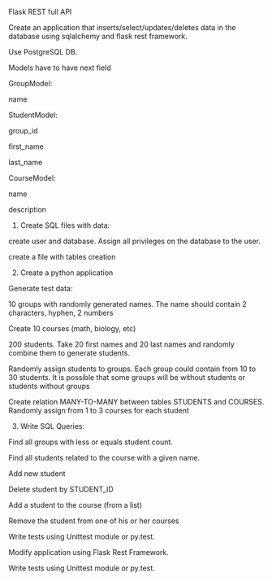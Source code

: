 Flask REST full API

Create an application that inserts/select/updates/deletes data in the database using sqlalchemy and flask rest framework.

Use PostgreSQL DB.

Models have to have next field

GroupModel:

name



StudentModel:

group_id

first_name

last_name



CourseModel:

name

description 



1. Create SQL files with data:

create user and database. Assign all privileges on the database to the user.

create a file with tables creation



2. Create a python application

Generate test data:

10 groups with randomly generated names. The name should contain 2 characters, hyphen, 2 numbers

Create 10 courses (math, biology, etc)

200 students. Take 20 first names and 20 last names and randomly combine them to generate students.

Randomly assign students to groups. Each group could contain from 10 to 30 students. It is possible that some groups will be without students or students without groups

Create relation MANY-TO-MANY between tables STUDENTS and COURSES. Randomly assign from 1 to 3 courses for each student

3. Write SQL Queries:

Find all groups with less or equals student count.

Find all students related to the course with a given name.

Add new student

Delete student by STUDENT_ID

Add a student to the course (from a list)

Remove the student from one of his or her courses



Write tests using Unittest module or py.test.

Modify application using Flask Rest Framework. 



Write tests using Unittest module or py.test.


